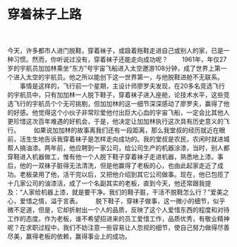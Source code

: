 # 穿着袜子上路
　　

今天，许多都市人进门脱鞋，穿着袜子，或趿着拖鞋走进自己或别人的家，已是一种习惯。然而，你听说过没有，穿着袜子还能走向成功呢？ 
　　1961年，年仅27岁的宇航员加加林乘坐“东方”号宇宙飞船进入太空邀游108分钟，成了世界上第一个进入太空的宇航员。他之所以能创下这一世界第一，与他脱鞋进舱不无联系。 
　　事情是这样的，飞行前一个星期，主设计师廖罗夫发现，在20多名竞选飞行的宇航员中，只有加加林一人脱下鞋子，穿着袜子进入座舱，论技术水平，这些竞选飞行的宇航员个个无可挑剔，但加加林的这一细节深深感动了廖罗夫，赢得了他的好感。他觉得这个小伙子非常珍爱他付出巨大心血的宇宙飞船，一定会比其他人更珍惜这次百年难遇的好机会，于是，他决定让加加林执行这次具有历史意义的飞行。 
　　如果说加加林的故事离我们还有一段距离，那么我堂叔的经历就近在眼前，活生生地告诉我穿着袜子是怎样走向成功的。我的堂叔是农民，农闲时就进城帮人搞油漆。两年前，他应聘到一家公司，给公司生产的机器涂漆，当时，别人都穿鞋进入机器做工，惟有他一个人脱下鞋子穿着袜子走进机器，熟悉地上漆。事后，他的一双袜子脏得无法清洗，但是他赢得了老板的心，也由此起家走近了成功。老板录用了他，活干完以后，又把他介绍到其它公司做事。现在，他已包揽了十几家公司的油漆活，成了一个名副其实的老板，直到今天，他还常跟我提及：“人家给机器上漆，就是要干净。我们的鞋子脏，干活不脱鞋怎么行？”爱美之心，爱惜之情，溢于言表。 
　　脱下鞋子，穿袜子做事，这一微小的细节，似乎微不足道，但是，它却折射出一个人的品质，反映了这个人爱惜东西的程度和对待工作的态度。作为老板，谁不希望招进来的员工爱惜工作，品质优秀，有敬业精神呢？在求职过程中，我们不妨注意一些容易让人忽视的细节，使自己努力做得尽善尽美，赢得老板的依赖，赢得事业上的成功。
 